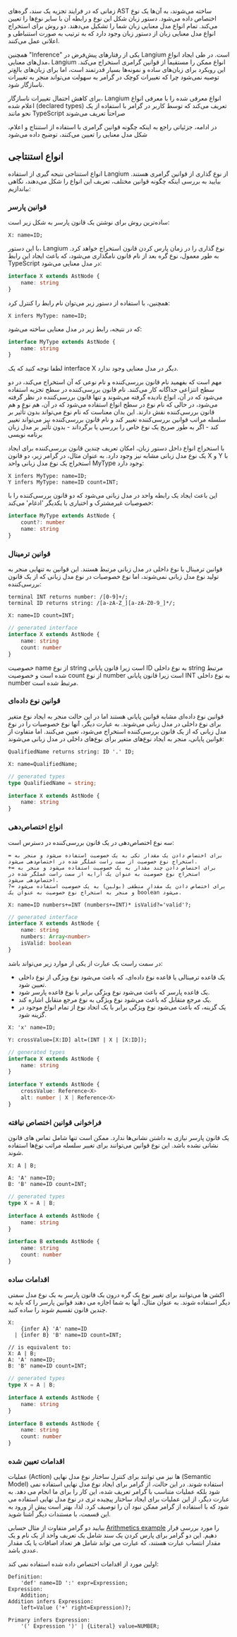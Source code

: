 
زمانی که در فرایند تجزیه یک سند، گره‌های AST ساخته می‌شوند، به آن‌ها یک نوع اختصاص داده می‌شود. دستور زبان شکل این نوع و رابطه آن با سایر نوع‌ها را تعیین می‌کند. تمام انواع مدل معنایی زبان شما را تشکیل می‌دهند. دو روش برای استخراج انواع مدل معنایی زبان از دستور زبان وجود دارد که به ترتیب به صورت استنباطی و اعلانی عمل می‌کنند.


همچنین "Inference" یکی از رفتارهای پیش‌فرض در Langium است. در طی ایجاد انواع مدل‌های معنایی، Langium انواع ممکن را مستقیماً از قوانین گرامری استخراج می‌کند. این رویکرد برای زبان‌های ساده و نمونه‌ها بسیار قدرتمند است، اما برای زبان‌های بالغ‌تر توصیه نمی‌شود چرا که تغییرات کوچک در گرامر به سهولت می‌تواند منجر به تغییرات ناسازگار شود.


برای کاهش احتمال تغییرات ناسازگار، Langium انواع معرفی شده را با معرفی انواع اعلام شده (declared types) تعریف می‌کند که توسط کاربر در گرامر با استفاده از یک نحو مانند TypeScript صراحتاً تعریف می‌شوند

در ادامه، جزئیاتی راجع به اینکه چگونه قوانین گرامری با استفاده از استنتاج و اعلام، شکل مدل معنایی را تعیین می‌کنند، توضیح داده می‌شود

## انواع استنتاجی
انواع استنتاجی نتیجه گیری از استفاده Langium از نوع گذاری از قوانین گرامری هستند. بیایید به بررسی اینکه چگونه قوانین مختلف، تعریف این انواع را شکل می‌دهند، نگاهی بیاندازیم:

### قوانین پارسر

ساده‌ترین روش برای نوشتن یک قانون پارسر به شکل زیر است:
```antlr
X: name=ID;
```
با این دستور، Langium نوع گذاری را در زمان پارس کردن قانون استخراج خواهد کرد. به طور معمول، نوع گره بعد از نام قانون نامگذاری می‌شود، که باعث ایجاد این رابط TypeScript در مدل معنایی می‌شود:
```ts
interface X extends AstNode {
    name: string
}
```
همچنین، با استفاده از دستور زیر می‌توان نام رابط را کنترل کرد:
```antlr
X infers MyType: name=ID;
```
که در نتیجه، رابط زیر در مدل معنایی ساخته می‌شود:
```ts
interface MyType extends AstNode {
    name: string
}
```
لطفا توجه کنید که یک interface X دیگر در مدل معنایی وجود ندارد.

مهم است که بفهمید نام قانون بررسی‌کننده و نام نوعی که آن استخراج می‌کند، در دو سطح انتزاعی جداگانه کار می‌کنند. نام قانون بررسی‌کننده در سطح تجزیه استفاده می‌شود که در آن، انواع نادیده گرفته می‌شوند و تنها قانون بررسی‌کننده در نظر گرفته می‌شود، در حالی که نام نوع در سطح انواع استفاده می‌شود که در آن، هم نوع و هم قانون بررسی‌کننده نقش دارند. این بدان معناست که نام نوع می‌تواند بدون تأثیر بر سلسله مراتب قوانین بررسی‌کننده تغییر کند و نام قانون بررسی‌کننده نیز می‌تواند تغییر کند - اگر به طور صریح یک نوع خاص را بررسی یا برگرداند - بدون تأثیر بر مدل زبان برنامه نویسی

با استخراج انواع داخل دستور زبان، امکان تعریف چندین قانون بررسی‌کننده برای ایجاد یک نوع مدل زبانی مشابه نیز وجود دارد. به عنوان مثال، در گرامر زیر، دو قانون X و Y با استخراج یک نوع مدل زبانی واحد MyType وجود دارد:
```antlr
X infers MyType: name=ID;
Y infers MyType: name=ID count=INT;
```
این باعث ایجاد یک رابطه واحد در مدل زبانی می‌شود که دو قانون بررسی‌کننده را با خصوصیات غیرمشترک و اختیاری با یکدیگر 'ادغام' می‌کند:
```ts
interface MyType extends AstNode {
    count?: number
    name: string
}
```

### قوانین ترمینال
قوانین ترمینال با نوع داخلی در مدل زبانی مرتبط هستند. این قوانین به تنهایی منجر به تولید نوع مدل زبانی نمی‌شوند، اما نوع خصوصیات در نوع مدل زبانی که از یک قانون بررسی‌کننده:
```antlr
terminal INT returns number: /[0-9]+/;
terminal ID returns string: /[a-zA-Z_][a-zA-Z0-9_]*/;

X: name=ID count=INT;
```

```ts
// generated interface
interface X extends AstNode {
    name: string
    count: number
}
```

خصوصیت name از نوع string است زیرا قانون پایانی ID به نوع داخلی string مرتبط شده است و خصوصیت count از نوع number است زیرا قانون پایانی INT به نوع داخلی number مرتبط شده است.

### قوانین نوع داده‌ای
قوانین نوع داده‌ای مشابه قوانین پایانی هستند اما در این حالت منجر به ایجاد نوع متغیر برای نوع داخلی در مدل زبانی می‌شوند. به عبارت دیگر، آنها نوع خصوصیات را در نوع مدل زبانی که از یک قانون بررسی‌کننده استخراج می‌شود، تعیین می‌کنند. اما متفاوت از قوانین پایانی، منجر به ایجاد نوع‌های متغیر برای نوع‌های داخلی در مدل زبانی می‌شوند:
```antlr
QualifiedName returns string: ID '.' ID;

X: name=QualifiedName;
```

```ts
// generated types
type QualifiedName = string;

interface X extends AstNode {
    name: string
}
```

### انواع اختصاص‌دهی
سه نوع اختصاص‌دهی در یک قانون بررسی‌کننده در دسترس است:

    = برای اختصاص دادن یک مقدار تکی به یک خصوصیت استفاده می‌شود و منجر به استخراج نوع خصوصیت از سمت راست عملگر شده در اختصاص‌دهی می‌شود.
    += برای اختصاص دادن چند مقدار به یک خصوصیت استفاده می‌شود و منجر به استخراج نوع خصوصیت به عنوان یک آرایه از سمت راست عملگر شده در اختصاص‌دهی می‌شود.
    ?= برای اختصاص دادن یک مقدار منطقی (بولین) به یک خصوصیت استفاده می‌شود و منجر به استخراج نوع خصوصیت به عنوان یک boolean می‌شود.

```antlr
X: name=ID numbers+=INT (numbers+=INT)* isValid?='valid'?;
```

```ts
// generated interface
interface X extends AstNode {
    name: string
    numbers: Array<number>
    isValid: boolean
}
```

در سمت راست یک عبارت از یکی از موارد زیر می‌تواند باشد:

* یک قاعده ترمینالی یا قاعده نوع داده‌ای، که باعث می‌شود نوع ویژگی از نوع داخلی تعیین شود.
* یک قاعده پارسر که باعث می‌شود نوع ویژگی برابر با نوع قاعده پارسر شود.
* یک مرجع متقابل که باعث می‌شود نوع ویژگی به نوع مرجع متقابل اشاره کند.
* یک گزینه، که باعث می‌شود نوع ویژگی برابر با یک اتحاد نوع از تمام انواع موجود در گزینه شود.

```antlr
X: 'x' name=ID;

Y: crossValue=[X:ID] alt=(INT | X | [X:ID]);
```

```ts
// generated types
interface X extends AstNode {
    name: string
}

interface Y extends AstNode {
    crossValue: Reference<X>
    alt: number | X | Reference<X>
}
```

### فراخوانی قوانین اختصاص نیافته

یک قانون پارسر نیازی به داشتن نشانی‌ها ندارد. ممکن است تنها شامل تماس های قانون نشانی نشده باشد. این نوع قوانین می‌توانند برای تغییر سلسله مراتب نوع‌ها استفاده شوند.

```antlr
X: A | B;

A: 'A' name=ID;
B: 'B' name=ID count=INT;

```

```ts
// generated types
type X = A | B;

interface A extends AstNode {
    name: string
}

interface B extends AstNode {
    name: string
    count: number
}
```

### اقدامات ساده

اکشن ها می‌توانند برای تغییر نوع یک گره درون یک قانون پارسر به یک نوع مدل سمتی دیگر استفاده شوند. به عنوان مثال، آنها به شما اجازه می دهند قوانین پارسر را که باید به چندین قانون تقسیم شوند را ساده کنید.

```antlr
X: 
    {infer A} 'A' name=ID 
  | {infer B} 'B' name=ID count=INT;

// is equivalent to:
X: A | B;
A: 'A' name=ID;
B: 'B' name=ID count=INT;
```

```ts
// generated types
type X = A | B;

interface A extends AstNode {
    name: string
}

interface B extends AstNode {
    name: string
    count: number
}
```

### اقدامات تعیین شده

عملیات (Action) ها نیز می توانند برای کنترل ساختار نوع مدل نهایی (Semantic Model) استفاده شوند. در این حالت، از گرامر برای ایجاد نوع مدل نهایی استفاده نمی شود بلکه عملیات متناسب با گرامر تعریف شده، این کار را برای ما انجام می دهد. به عبارت دیگر، از این عملیات برای ایجاد ساختار پیچیده تری در نوع مدل نهایی استفاده می شود که با استفاده از گرامر ممکن نبود آن را توصیف کرد. لذا، بهتر است پیش از ورود به این قسمت، با مستندات دیگر آشنا شوید.

بیایید دو گرامر متفاوت از مثال حسابی [Arithmetics example](https://github.com/langium/langium/blob/main/examples/arithmetics/src/language-server/arithmetics.langium) را مورد بررسی قرار دهیم. این دو گرامر برای پارس کردن یک سند شامل یک تعریف واحد از یک نام و یک مقدار انتساب عبارت هستند، که عبارت می تواند شامل هر تعداد اضافات یا یک مقدار عددی باشد.

اولین مورد از اقدامات اختصاص داده شده استفاده نمی کند:

```antlr
Definition: 
    'def' name=ID ':' expr=Expression;
Expression:
    Addition;
Addition infers Expression:
    left=Value ('+' right=Expression)?;
    
Primary infers Expression:
    '(' Expression ')' | {Literal} value=NUMBER;
```
